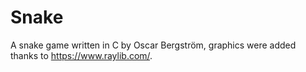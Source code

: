 # Snake
A snake game written in C by Oscar Bergström, graphics were added thanks to https://www.raylib.com/.
